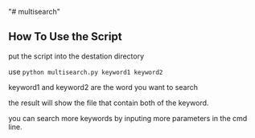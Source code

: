 "# multisearch" 

## How To Use the Script

put the script into the destation directory

use `python multisearch.py keyword1 keyword2`


keyword1 and keyword2 are the word you want to search

the result will show the file that contain both of the keyword.

you can search more keywords by inputing more parameters in the cmd line.